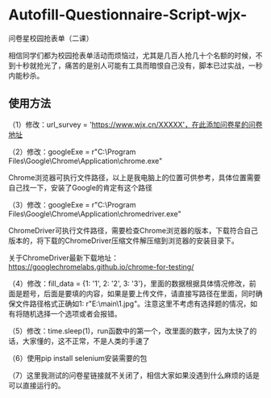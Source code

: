 # Autofill-Questionnaire-Script-wjx-
问卷星校园抢表单（二课）

相信同学们都为校园抢表单活动而烦恼过，尤其是几百人抢几十个名额的时候，不到十秒就抢光了，痛苦的是别人可能有工具而暗恨自己没有，脚本已过实战，一秒内能秒杀。

## 使用方法

（1）修改：url_survey = 'https://www.wjx.cn/XXXXX'，在此添加问卷星的问卷地址

（2）修改：googleExe = r"C:\Program Files\Google\Chrome\Application\chrome.exe"

Chrome浏览器可执行文件路径，以上是我电脑上的位置可供参考，具体位置需要自己找一下，安装了Google的肯定有这个路径

（3）修改：googleExe = r"C:\Program Files\Google\Chrome\Application\chromedriver.exe"

ChromeDriver可执行文件路径，需要检查Chrome浏览器的版本，下载符合自己版本的，将下载的ChromeDriver压缩文件解压缩到浏览器的安装目录下。

关于ChromeDriver最新下载地址：<https://googlechromelabs.github.io/chrome-for-testing/>

（4）修改：fill_data = {1: '1', 2: '2', 3: '3'}，里面的数据根据具体情况修改，前面是题号，后面是要填的内容，如果是要上传文件，请直接写路径在里面，同时确保文件路径格式正确如1: r"E:\main\1.jpg"。注意这里不考虑有选择题的情况，如有将随机选择一个选项或者会报错。

（5）修改：time.sleep(1)，run函数中的第一个，改里面的数字，因为太快了的话，大家懂的，这不正常，不是人类的手速了

（6）使用pip install selenium安装需要的包

（7）这里我测试的问卷星链接就不关闭了，相信大家如果没遇到什么麻烦的话是可以直接运行的。

